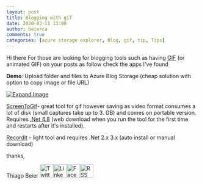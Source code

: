 ```yaml
---
layout: post
title: Blogging with gif
date: 2020-03-11 13:00
author: beierca
comments: true
categories: [azure storage explorer, Blog, gif, tip, Tips]
---
```

Hi there
For those are looking for blogging tools such as having <a href="https://en.wikipedia.org/wiki/GIF">GIF</a> (or animated GIF) on your posts as follow check the apps I've found

<strong>Demo</strong>: Upload folder and files to Azure Blog Storage (cheap solution with option to copy image or file URL)

<a href="https://thiagobeierblog.blob.core.windows.net/posts/azure/explorer/azureexplorer.gif"><img src="https://thiagobeierblog.blob.core.windows.net/posts/azure/explorer/azureexplorer.gif" alt="Expand Image" /></a>

<a href="https://www.screentogif.com">ScreenToGif</a>- great tool for gif however saving as video format consumes a lot of disk (small captures take up to 3. GB) and comes on portable version. Requires <a href="https://dotnet.microsoft.com/download/dotnet-framework/net48">.Net 4.8</a> (web download when you run the tool for the first time and restarts after it's installed).

<a href="https://recordit.co">Recordit</a> - light tool and requires .Net 2.x 3.x (auto install or manual download)

thanks,

Thiago Beier
<a href="https://twitter.com/thiagobeier"><img title="Twitter" src="https://socialmediawidgets.files.wordpress.com/2014/03/twitter1.png" alt="Twitter" width="35" height="35" /></a><a href="https://www.linkedin.com/in/tbeier/"><img title="LinkedIn" src="https://socialmediawidgets.files.wordpress.com/2014/03/linkedin1.png" alt="LinkedIn" width="35" height="35" /></a><a href="https://www.facebook.com/TheBeier/"><img title="Facebook" src="https://socialmediawidgets.files.wordpress.com/2014/03/facebook1.png" alt="Facebook" width="35" height="35" /></a><a href="https://thiagobeier.wordpress.com/feed/"><img title="RSS" src="https://socialmediawidgets.files.wordpress.com/2014/03/rss1.png" alt="RSS" width="35" height="35" /></a>
